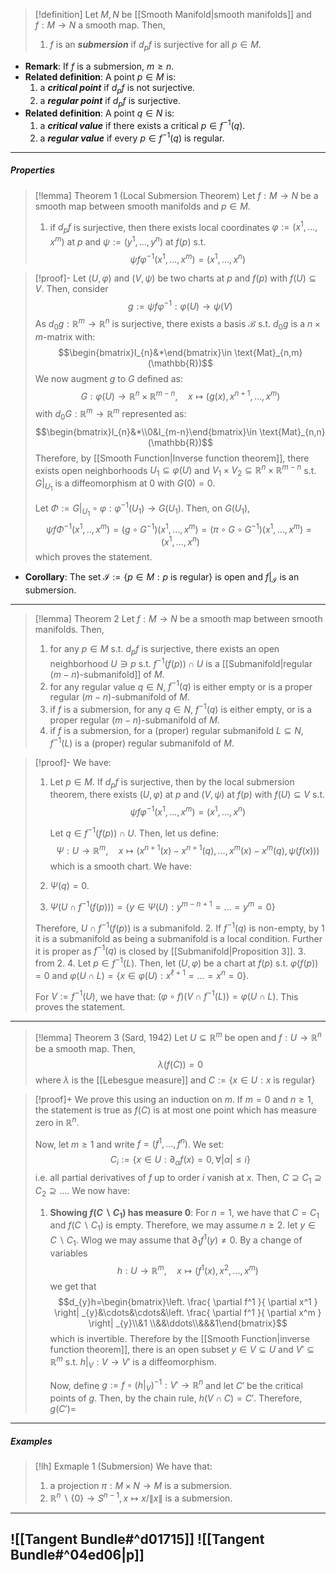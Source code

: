> [!definition]
> Let $M,N$ be [[Smooth Manifold|smooth manifolds]] and $f:M\to N$ a smooth map. Then, 
> 1. $f$ is an ***submersion*** if $d_{p}f$ is surjective for all $p\in M$.
- **Remark**: If $f$ is a submersion, $m\geq n$.
- **Related definition**: A point $p\in M$ is: 
	1. a ***critical point*** if $d_{p}f$ is not surjective.
	2. a ***regular point*** if $d_{p}f$ is surjective.
- **Related definition**: A point $q\in N$ is: 
	1. a ***critical value*** if there exists a critical $p\in f^{-1}(q)$.
	2. a ***regular value*** if every $p\in f^{-1}(q)$ is regular.
---
##### Properties
> [!lemma] Theorem 1 (Local Submersion Theorem)
> Let $f:M\to N$ be a smooth map between smooth manifolds and $p\in M$.
> 1. if $d_{p}f$ is surjective, then there exists local coordinates $\varphi:=(x^1,\dots,x^m)$ at $p$ and $\psi:=(y^1,\dots,y^n)$ at $f(p)$ s.t. $$\psi f\varphi ^{-1}(x^1,\dots,x^m)=(x^1,\dots,x^n)$$

> [!proof]-
> Let $(U,\varphi)$ and $(V,\psi)$ be two charts at $p$ and $f(p)$ with $f(U)\subseteq V$. Then, consider $$g:=\psi f\varphi ^{-1}:\varphi(U)\to \psi(V)$$As $d_{0}g:\mathbb{R}^m\to \mathbb{R}^n$ is surjective, there exists a basis $\mathcal{B}$ s.t. $d_{0}g$ is a $n\times m$-matrix with: $$\begin{bmatrix}I_{n}&*\end{bmatrix}\in \text{Mat}_{n,m}(\mathbb{R})$$We now augment $g$ to $G$ defined as: $$G:\varphi(U)\to \mathbb{R}^{n}\times \mathbb{R}^{m-n},\quad x\mapsto(g(x),x^{n+1},\dots,x^m)$$with $d_{0}G:\mathbb{R}^m\to \mathbb{R}^m$ represented as: $$\begin{bmatrix}I_{n}&*\\0&I_{m-n}\end{bmatrix}\in \text{Mat}_{n,n}(\mathbb{R})$$Therefore, by [[Smooth Function|Inverse function theorem]], there exists open neighborhoods $U_{1}\subseteq \varphi(U)$ and $V_{1}\times V_{2}\subseteq \mathbb{R}^{n}\times \mathbb{R}^{m-n}$ s.t. $G|_{U_{1}}$ is a diffeomorphism at $0$ with $G(0)=0$. 
> 
> Let $\Phi:= G|_{U_{1}}\circ\varphi:\varphi ^{-1}(U_{1})\to G(U_{1})$. Then, on $G(U_{1})$, $$\psi f\Phi ^{-1}(x^1,..,x^m)=(g\circ G^{-1})(x^1,\dots,x^m)=(\pi \circ G\circ G^{-1})(x^1,\dots,x^m)=(x^1,\dots,x^n)$$which proves the statement. 
- **Corollary**: The set $\mathcal{I}:=\{ p\in M: p\text{ is regular}\}$ is open and $f|_{\mathcal{I}}$ is an submersion.
---
> [!lemma] Theorem 2 
> Let $f:M\to N$ be a smooth map between smooth manifolds. Then, 
> 1. for any $p\in M$ s.t. $d_{p}f$ is surjective, there exists an open neighborhood $U\ni p$ s.t. $f^{-1}(f(p))\cap U$ is a [[Submanifold|regular $(m-n)$-submanifold]] of $M$.
> 2. for any regular value $q\in N$, $f^{-1}(q)$ is either empty or is a proper regular $(m-n)$-submanifold of $M$.
> 3. if $f$ is a submersion, for any $q\in N$, $f^{-1}(q)$ is either empty, or is a proper regular $(m-n)$-submanifold of $M$.
> 4. if $f$ is a submersion, for a (proper) regular submanifold $L\subseteq N$, $f^{-1}(L)$ is a (proper) regular submanifold of $M$.

> [!proof]-
> We have:
> 1. Let $p\in M$. If $d_{p}f$ is surjective, then by the local submersion theorem, there exists $(U,\varphi)$ at $p$ and $(V,\psi)$ at $f(p)$ with $f(U)\subseteq V$ s.t. $$\psi f\varphi ^{-1}(x^1,\dots,x^m)=(x^1,\dots,x^n)$$
>    
>    Let $q\in f^{-1}(f(p))\cap U$. Then, let us define: $$\Psi:U\to \mathbb{R}^{m},\quad x\mapsto(x^{n+1}(x)-x^{n+1}(q),\dots,x^{m}(x)-x^{m}(q),\psi(f(x)))$$which is a smooth chart. We have:
> 	1. $\Psi(q)=0$. 
> 	2. $\Psi(U\cap f^{-1}(f(p)))=\{ y\in \Psi(U):y^{m-n+1}=\dots=y^m=0\}$
> 
> 	Therefore, $U\cap f^{-1}(f(p))$ is a submanifold.
> 2. If $f^{-1}(q)$ is non-empty, by 1 it is a submanifold as being a submanifold is a local condition. Further it is proper as $f^{-1}(q)$ is closed by [[Submanifold|Proposition 3]].
> 3. from 2.
> 4. Let $p\in f^{-1}(L)$. Then, let $(U,\varphi)$ be a chart at $f(p)$ s.t. $\varphi(f(p))=0$ and $\varphi(U\cap L)=\{ x\in \varphi(U):x^{\ell+1}=\dots =x^{n}=0 \}$.
>    
>    For $V:=f^{-1}(U)$, we have that: $(\varphi \circ f)(V\cap f^{-1}(L))=\varphi(U\cap L)$. This proves the statement.
---
> [!lemma] Theorem 3 (Sard, 1942)
> Let $U\subseteq \mathbb{R}^m$ be open and $f:U\to \mathbb{R}^n$ be a smooth map. Then, $$\lambda(f(C))=0$$where $\lambda$ is the [[Lebesgue measure]] and $C:=\{ x\in U :x\text{ is regular}\}$

> [!proof]+
> We prove this using an induction on $m$. If $m=0$ and $n\geq 1$, the statement is true as $f(C)$ is at most one point which has measure zero in $\mathbb{R}^n$. 
> 
> Now, let $m\geq 1$ and write $f=(f^1,\dots,f^n)$. We set: $$C_{i}:=\{ x\in U:\partial_{\alpha}f(x)=0,\forall \left| \alpha \right| \leq i\}$$i.e. all partial derivatives of $f$ up to order $i$ vanish at $x$. Then, $C\supseteq C_{1}\supseteq C_{2}\supseteq\dots$. We now have:
> 1. **Showing $f(C \backslash C_{1})$ has measure $0$**:
>    For $n=1$, we have that $C=C_{1}$ and $f(C \backslash C_{1})$ is  empty. Therefore, we may assume $n\geq 2$. let $y\in C\backslash C_{1}$. Wlog we may assume that $\partial_{1}f^1(y)\neq 0$. By a change of variables $$h:U\to \mathbb{R}^m,\quad x\mapsto(f^1(x),x^2,\dots,x^m)$$ we get that $$d_{y}h=\begin{bmatrix}\left. \frac{ \partial f^1 }{ \partial x^1 } \right| _{y}&\cdots&\cdots&\left. \frac{ \partial f^1 }{ \partial x^m } \right| _{y}\\&1 \\&&\ddots\\&&&1\end{bmatrix}$$which is invertible. Therefore by the [[Smooth Function|inverse function theorem]], there is an open subset $y\in V\subseteq U$ and $V'\subseteq \mathbb{R}^m$ s.t. $h|_{V}:V\to V'$ is a diffeomorphism. 
>    
>    Now, define $g:=f\circ (h|_{V})^{-1}:V'\to \mathbb{R}^n$ and let $C'$ be the critical points of $g$. Then, by the chain rule, $h(V\cap C)=C'$. Therefore, $g(C')=$
---
##### Examples
> [!lh] Exmaple 1 (Submersion)
> We have that:
> 1. a projection $\pi:M\times N\to M$ is a submersion.
> 3. $\mathbb{R}^n\backslash\{ 0 \}\to S^{n-1},x\mapsto x /\|x\|$ is a submersion.
---
![[Tangent Bundle#^d01715]]
![[Tangent Bundle#^04ed06|p]]
---
